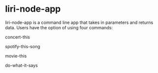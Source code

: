 # liri-node-app

liri-node-app is a command line app that takes in parameters and returns data. Users have the option of using four commands:

concert-this

spotify-this-song

movie-this

do-what-it-says

